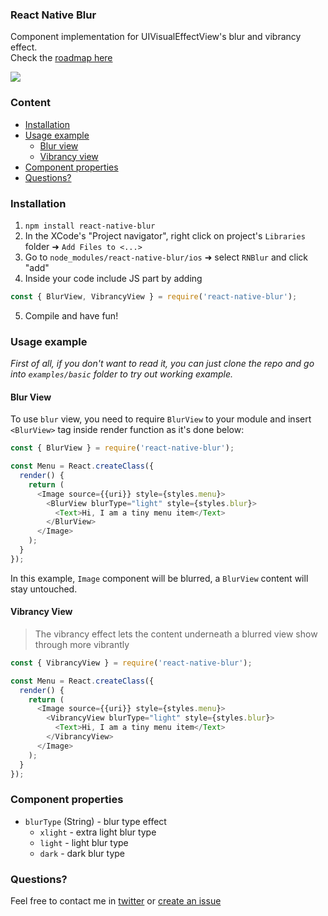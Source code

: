 ### React Native Blur
Component implementation for UIVisualEffectView's blur and vibrancy effect.<br>
Check the [roadmap here](https://github.com/Kureev/react-native-blur/issues/1)

<img src='http://oi62.tinypic.com/8x4u94.jpg' />

### Content
- [Installation](#installation)
- [Usage example](#usage-example)
  - [Blur view](#blur-view)
  - [Vibrancy view](#vibrancy-view)
- [Component properties](#component-properties)
- [Questions?](#questions)

### Installation
1. `npm install react-native-blur`
2. In the XCode's "Project navigator", right click on project's `Libraries` folder ➜ `Add Files to <...>`
3. Go to `node_modules/react-native-blur/ios` ➜ select `RNBlur` and click "add"
4. Inside your code include JS part by adding

  ```javascript
  const { BlurView, VibrancyView } = require('react-native-blur');
  ```

5. Compile and have fun!

### Usage example
*First of all, if you don't want to read it, you can just clone the repo and go into `examples/basic` folder to try out working example.*

#### Blur View
To use `blur` view, you need to require `BlurView` to your module and insert `<BlurView>` tag inside render function as it's done below:
```javascript
const { BlurView } = require('react-native-blur');

const Menu = React.createClass({
  render() {
    return (
      <Image source={{uri}} style={styles.menu}>
        <BlurView blurType="light" style={styles.blur}>
          <Text>Hi, I am a tiny menu item</Text>
        </BlurView>
      </Image>
    );
  }
});
```

In this example, `Image` component will be blurred, a `BlurView` content will stay untouched.

#### Vibrancy View
> The vibrancy effect lets the content underneath a blurred view show through more vibrantly

```javascript
const { VibrancyView } = require('react-native-blur');

const Menu = React.createClass({
  render() {
    return (
      <Image source={{uri}} style={styles.menu}>
        <VibrancyView blurType="light" style={styles.blur}>
          <Text>Hi, I am a tiny menu item</Text>
        </VibrancyView>
      </Image>
    );
  }
});
```

### Component properties
- `blurType` (String) - blur type effect
  - `xlight` - extra light blur type
  - `light` - light blur type
  - `dark` - dark blur type

### Questions?
Feel free to contact me in [twitter](https://twitter.com/kureevalexey) or [create an issue](https://github.com/Kureev/react-native-blur/issues/new)
